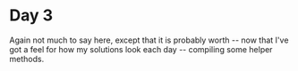 # Day 3

Again not much to say here, except that it is probably worth -- now that I've got a feel for how my solutions look each day -- compiling some helper methods.